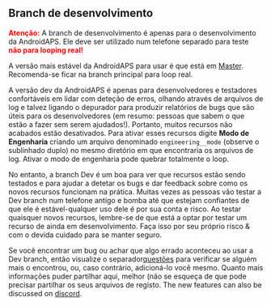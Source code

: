 ## Branch de desenvolvimento

<font color="#FF0000"><strong>Atenção:</strong></font>
A branch de desenvolvimento é apenas para o desenvolvimento da AndroidAPS. Ele deve ser utilizado num telefone separado para teste <font color="#FF0000"><strong>não para looping real!</strong></font>

A versão mais estável da AndroidAPS para usar é que está em [Master](https://github.com/nightscout/AndroidAPS/tree/master). Recomenda-se ficar na branch principal para loop real.

A versão dev da AndroidAPS é apenas para desenvolvedores e testadores confortáveis em lidar com deteção de erros, olhando através de arquivos de log e talvez ligando o depurador para produzir relatórios de bugs que são úteis para os desenvolvedores (em resumo: pessoas que sabem o que estão a fazer sem serem ajudados!). Portanto, muitos recursos não acabados estão desativados. Para ativar esses recursos digite **Modo de Engenharia** criando um arquivo denominado `engineering__mode` (observe o sublinhado duplo) no mesmo diretório em que encontraria os arquivos de log. Ativar o modo de engenharia pode quebrar totalmente o loop.

No entanto, a branch Dev é um boa para ver que recursos estão sendo testados e para ajudar a detetar os bugs e dar feedback sobre como os novos recursos funcionam na prática. Muitas vezes as pessoas vão testar a Dev branch num telefone antigo e bomba até que estejam confiantes de que ele é estável-qualquer uso dele é por sua conta e risco. Ao testar quaisquer novos recursos, lembre-se de que está a optar por testar um recurso de ainda em desenvolvimento. Faça isso por seu próprio risco & com o devida cuidado para se manter seguro.

Se você encontrar um bug ou achar que algo errado aconteceu ao usar a Dev branch, então visualize o separador[questões](https://github.com/nightscout/AndroidAPS/issues) para verificar se alguém mais o encontrou, ou, caso contrário, adicioná-lo você mesmo. Quanto mais informações puder partilhar aqui, melhor (não se esqueça de que pode precisar partilhar os seus arquivos de registo[](../Usage/Accessing-logfiles.md). The new features can also be discussed on [discord](https://discord.gg/4fQUWHZ4Mw).